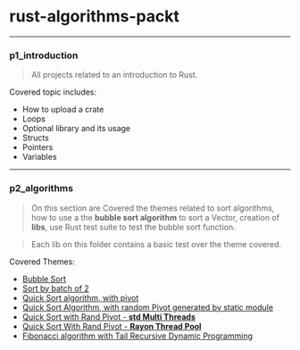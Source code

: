 # rust-algorithms-packt


-----
### p1_introduction

> All projects related to an introduction to Rust.

 Covered topic includes:
 - How to upload a crate
 - Loops
 - Optional library and its usage
 - Structs
 - Pointers
 - Variables

---
### p2_algorithms
> On this section are Covered the themes related to sort algorithms, how to use a the __bubble sort algorithm__ to sort a Vector, creation of __libs__, use Rust test suite to test the bubble sort function.

>Each lib on this folder contains a basic test over the theme covered.

Covered Themes:
- [Bubble Sort](../blob/main/p2_algorithms/v1-sorting/src/lib.rs)
- [Sort by batch of 2](../blob/main/p2_algorithms/v2-merge-sort/src/lib.rs)
- [Quick Sort algorithm, with pivot](../blob/main/p2_algorithms/v3-quick-sort/src/lib.rs)
- [Quick Sort Algorithm, with random Pivot generated by static module](../blob/main/p2_algorithms/v4-improve-sort/src/lib.rs)
- [Quick Sort with Rand Pivot - __std Multi Threads__](../blob/main/p2_algorithms/v5-sort-threads/src/lib.rs)
- [Quick Sort With Rand Pivot - __Rayon Thread Pool__](../blob/main/p2_algorithms/v6-thread-pool/src/lib.rs)
- [Fibonacci algorithm with Tail Recursive Dynamic Programming](../blob/main/p2_algorithms/v7-dynamic-programming/src/main.rs)
